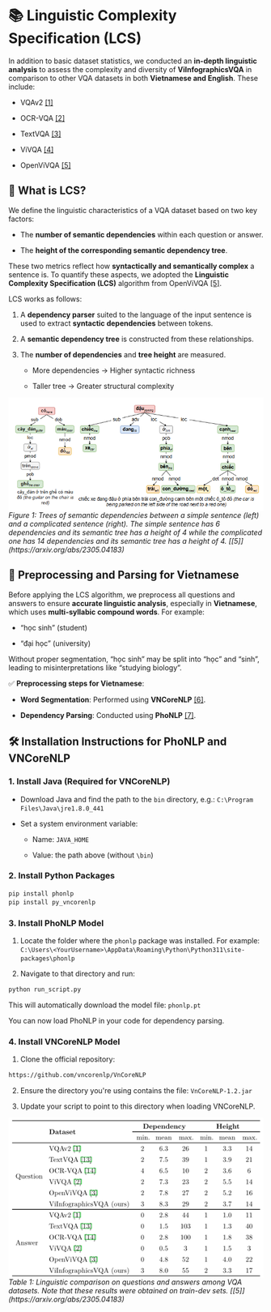 # 📚 Linguistic Complexity Specification (LCS)
In addition to basic dataset statistics, we conducted an **in-depth linguistic analysis** to assess the complexity and diversity of **ViInfographicsVQA** in comparison to other VQA datasets in both **Vietnamese and English**. These include:

+ VQAv2 [[1]](https://arxiv.org/abs/1505.00468)

+ OCR-VQA [[2]](https://anandmishra22.github.io/files/mishra-OCR-VQA.pdf)

+ TextVQA [[3]](https://arxiv.org/abs/1904.08920)

+ ViVQA [[4]](https://aclanthology.org/2021.paclic-1.72.pdf)

+ OpenViVQA [[5]](https://arxiv.org/abs/2305.04183)

## 🧠 What is LCS?

We define the linguistic characteristics of a VQA dataset based on two key factors:

+ The **number of semantic dependencies** within each question or answer.

+ The **height of the corresponding semantic dependency tree**.

These two metrics reflect how **syntactically and semantically complex** a sentence is. To quantify these aspects, we adopted the **Linguistic Complexity Specification (LCS)** algorithm from OpenViVQA [[5]](https://arxiv.org/abs/2305.04183).

LCS works as follows:

1. A **dependency parser** suited to the language of the input sentence is used to extract **syntactic dependencies** between tokens.

2. A **semantic dependency tree** is constructed from these relationships.

3. The **number of dependencies** and **tree height** are measured.

    + More dependencies → Higher syntactic richness

    + Taller tree → Greater structural complexity

<div align="center" style="text-align: left;">
    <img src="../../../assets/LCS/openViVQA.png" alt="OpenViVQA" style="display: block; margin: auto;" width="800">
    <div style="font-style: italic;">Figure 1: Trees of semantic dependencies between a simple sentence (left) and a complicated sentence (right). The simple sentence has 6 dependencies and its semantic tree has a height of 4 while the complicated one has 14 dependencies and its semantic tree has a height of 4. [[5]](https://arxiv.org/abs/2305.04183)</div>
</div>

## 📝 Preprocessing and Parsing for Vietnamese

Before applying the LCS algorithm, we preprocess all questions and answers to ensure **accurate linguistic analysis**, especially in **Vietnamese**, which uses **multi-syllabic compound words**. For example:

+ “học sinh” (student)

+ “đại học” (university)

Without proper segmentation, “học sinh” may be split into “học” and “sinh”, leading to misinterpretations like “studying biology”.

✅ **Preprocessing steps for Vietnamese**:

+ **Word Segmentation**: Performed using **VNCoreNLP** [[6]](https://aclanthology.org/N18-5012/).

+ **Dependency Parsing**: Conducted using **PhoNLP** [[7]](https://arxiv.org/abs/2101.01476).

## 🛠 Installation Instructions for PhoNLP and VNCoreNLP

### 1. Install Java (Required for VNCoreNLP)

+ Download Java and find the path to the `bin` directory, e.g.: `C:\Program Files\Java\jre1.8.0_441`

+ Set a system environment variable:

    + Name: `JAVA_HOME`

    + Value: the path above (without `\bin`)

### 2. Install Python Packages

```bash
pip install phonlp
pip install py_vncorenlp
```

### 3. Install PhoNLP Model

1. Locate the folder where the `phonlp` package was installed. For example: `C:\Users\<YourUsername>\AppData\Roaming\Python\Python311\site-packages\phonlp`

2. Navigate to that directory and run:

```bash
python run_script.py
```

This will automatically download the model file: `phonlp.pt`

You can now load PhoNLP in your code for dependency parsing.

### 4. Install VNCoreNLP Model

1. Clone the official repository: 

```bash
https://github.com/vncorenlp/VnCoreNLP
```

2. Ensure the directory you're using contains the file: `VnCoreNLP-1.2.jar`

3. Update your script to point to this directory when loading VNCoreNLP.

<div align="center" style="text-align: left;">
    <img src="../../../assets/LCS/LCS_Table.png" alt="LCS Table" style="display: block; margin: auto;" width="800">
    <div style="font-style: italic;">Table 1: Linguistic comparison on questions and answers among VQA datasets. Note that these results were obtained on train-dev sets. [[5]](https://arxiv.org/abs/2305.04183)</div>
</div>